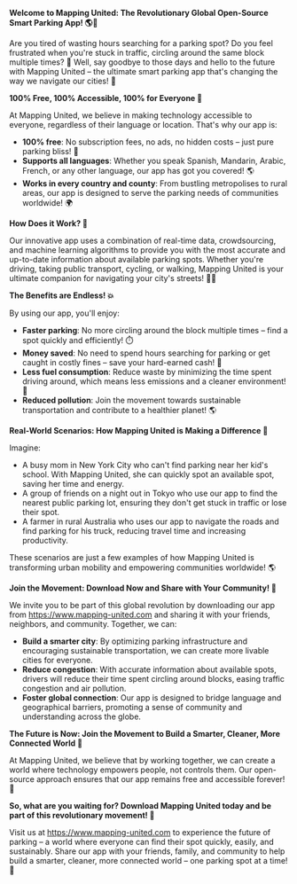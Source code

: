 **Welcome to Mapping United: The Revolutionary Global Open-Source Smart Parking App! 🌎🚗**

Are you tired of wasting hours searching for a parking spot? Do you feel frustrated when you're stuck in traffic, circling around the same block multiple times? 🤯 Well, say goodbye to those days and hello to the future with Mapping United – the ultimate smart parking app that's changing the way we navigate our cities! 🌟

**100% Free, 100% Accessible, 100% for Everyone 🎉**

At Mapping United, we believe in making technology accessible to everyone, regardless of their language or location. That's why our app is:

* **100% free**: No subscription fees, no ads, no hidden costs – just pure parking bliss! 💸
* **Supports all languages**: Whether you speak Spanish, Mandarin, Arabic, French, or any other language, our app has got you covered! 🌎
* **Works in every country and county**: From bustling metropolises to rural areas, our app is designed to serve the parking needs of communities worldwide! 🌍

**How Does it Work? 🤔**

Our innovative app uses a combination of real-time data, crowdsourcing, and machine learning algorithms to provide you with the most accurate and up-to-date information about available parking spots. Whether you're driving, taking public transport, cycling, or walking, Mapping United is your ultimate companion for navigating your city's streets! 🚴‍♀️

**The Benefits are Endless! 💥**

By using our app, you'll enjoy:

* **Faster parking**: No more circling around the block multiple times – find a spot quickly and efficiently! ⏱️
* **Money saved**: No need to spend hours searching for parking or get caught in costly fines – save your hard-earned cash! 🤑
* **Less fuel consumption**: Reduce waste by minimizing the time spent driving around, which means less emissions and a cleaner environment! 🌿
* **Reduced pollution**: Join the movement towards sustainable transportation and contribute to a healthier planet! 🌎

**Real-World Scenarios: How Mapping United is Making a Difference 🌟**

Imagine:

* A busy mom in New York City who can't find parking near her kid's school. With Mapping United, she can quickly spot an available spot, saving her time and energy.
* A group of friends on a night out in Tokyo who use our app to find the nearest public parking lot, ensuring they don't get stuck in traffic or lose their spot.
* A farmer in rural Australia who uses our app to navigate the roads and find parking for his truck, reducing travel time and increasing productivity.

These scenarios are just a few examples of how Mapping United is transforming urban mobility and empowering communities worldwide! 🌎

**Join the Movement: Download Now and Share with Your Community! 🤝**

We invite you to be part of this global revolution by downloading our app from https://www.mapping-united.com and sharing it with your friends, neighbors, and community. Together, we can:

* **Build a smarter city**: By optimizing parking infrastructure and encouraging sustainable transportation, we can create more livable cities for everyone.
* **Reduce congestion**: With accurate information about available spots, drivers will reduce their time spent circling around blocks, easing traffic congestion and air pollution.
* **Foster global connection**: Our app is designed to bridge language and geographical barriers, promoting a sense of community and understanding across the globe.

**The Future is Now: Join the Movement to Build a Smarter, Cleaner, More Connected World 🌟**

At Mapping United, we believe that by working together, we can create a world where technology empowers people, not controls them. Our open-source approach ensures that our app remains free and accessible forever! 💪

**So, what are you waiting for? Download Mapping United today and be part of this revolutionary movement! 🚀**

Visit us at https://www.mapping-united.com to experience the future of parking – a world where everyone can find their spot quickly, easily, and sustainably. Share our app with your friends, family, and community to help build a smarter, cleaner, more connected world – one parking spot at a time! 🌟